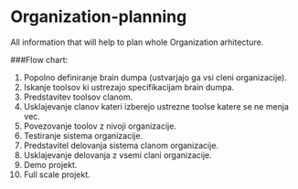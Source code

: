 # Organization-planning
All information that will help to plan whole Organization arhitecture.

###Flow chart:

1. Popolno definiranje brain dumpa (ustvarjajo ga vsi cleni organizacije).
2. Iskanje toolsov ki ustrezajo specifikacijam brain dumpa.
3. Predstavitev toolsov clanom.
4. Usklajevanje clanov kateri izberejo ustrezne toolse katere se ne menja vec.
5. Povezovanje toolov z nivoji organizacije.
6. Testiranje sistema organizacije.
7. Predstavitel delovanja sistema clanom organizacije.
8. Usklajevanje delovanja z vsemi clani organizacije.
9. Demo projekt.
10. Full scale projekt.
